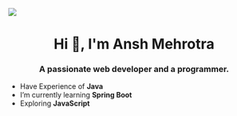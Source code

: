 ![](https://github.com/mehrotra-ansh/mehrotra-ansh/blob/main/web-developer-banner.png)

<h1 align="center">Hi 👋, I'm Ansh Mehrotra</h1>
<h3 align="center">A passionate web developer and a programmer.</h3>



-  Have Experience of **Java**    
-  I’m currently learning **Spring Boot**
-  Exploring **JavaScript**

